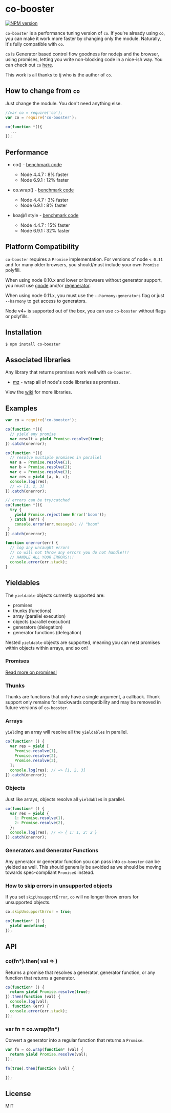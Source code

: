 # co-booster

[![NPM version][npm-image]][npm-url]

  `co-booster` is a performance tuning version of `co`. If you're already using `co`, you can make it work more faster by changing only the module. Naturally, It's fully compatible with `co`.

  `co` is Generator based control flow goodness for nodejs and the browser, using promises, letting you write non-blocking code in a nice-ish way. You can check out `co` [here](https://github.com/tj/co).

  This work is all thanks to tj who is the author of `co`.

## How to change from `co`
  Just change the module. You don't need anything else.

  ```js
  //var co = require('co');
  var co = require('co-booster');

  co(function *(){
    ...
  });
  ```

## Performance
- co() - [benchmark code](https://gist.github.com/ifsnow/15a25b14a1aa8b998970380749fe0854)
  - Node 4.4.7 : 8% faster
  - Node 6.9.1 : 12% faster

- co.wrap() - [benchmark code](https://gist.github.com/ifsnow/b23435726b15e92ebeab8a1ad96787c5)
  - Node 4.4.7 : 3% faster
  - Node 6.9.1 : 8% faster

- koa@1 style - [benchmark code](https://gist.github.com/ifsnow/5481c17061b370df71d2ccc0d70bc9cc)
  - Node 4.4.7 : 15% faster
  - Node 6.9.1 : 32%  faster

## Platform Compatibility

  `co-booster` requires a `Promise` implementation.
  For versions of node `< 0.11` and for many older browsers,
  you should/must include your own `Promise` polyfill.

  When using node 0.10.x and lower or browsers without generator support,
  you must use [gnode](https://github.com/TooTallNate/gnode) and/or [regenerator](http://facebook.github.io/regenerator/).

  When using node 0.11.x, you must use the `--harmony-generators`
  flag or just `--harmony` to get access to generators.

  Node v4+ is supported out of the box, you can use `co-booster` without flags or polyfills.

## Installation

```
$ npm install co-booster
```

## Associated libraries

Any library that returns promises work well with `co-booster`.

- [mz](https://github.com/normalize/mz) - wrap all of node's code libraries as promises.

View the [wiki](https://github.com/visionmedia/co/wiki) for more libraries.

## Examples

```js
var co = require('co-booster');

co(function *(){
  // yield any promise
  var result = yield Promise.resolve(true);
}).catch(onerror);

co(function *(){
  // resolve multiple promises in parallel
  var a = Promise.resolve(1);
  var b = Promise.resolve(2);
  var c = Promise.resolve(3);
  var res = yield [a, b, c];
  console.log(res);
  // => [1, 2, 3]
}).catch(onerror);

// errors can be try/catched
co(function *(){
  try {
    yield Promise.reject(new Error('boom'));
  } catch (err) {
    console.error(err.message); // "boom"
 }
}).catch(onerror);

function onerror(err) {
  // log any uncaught errors
  // co will not throw any errors you do not handle!!!
  // HANDLE ALL YOUR ERRORS!!!
  console.error(err.stack);
}
```

## Yieldables

  The `yieldable` objects currently supported are:

  - promises
  - thunks (functions)
  - array (parallel execution)
  - objects (parallel execution)
  - generators (delegation)
  - generator functions (delegation)

Nested `yieldable` objects are supported, meaning you can nest
promises within objects within arrays, and so on!

### Promises

[Read more on promises!](https://developer.mozilla.org/en-US/docs/Web/JavaScript/Reference/Global_Objects/Promise)

### Thunks

Thunks are functions that only have a single argument, a callback.
Thunk support only remains for backwards compatibility and may
be removed in future versions of `co-booster`.

### Arrays

`yield`ing an array will resolve all the `yieldables` in parallel.

```js
co(function* () {
  var res = yield [
    Promise.resolve(1),
    Promise.resolve(2),
    Promise.resolve(3),
  ];
  console.log(res); // => [1, 2, 3]
}).catch(onerror);
```

### Objects

Just like arrays, objects resolve all `yieldable`s in parallel.

```js
co(function* () {
  var res = yield {
    1: Promise.resolve(1),
    2: Promise.resolve(2),
  };
  console.log(res); // => { 1: 1, 2: 2 }
}).catch(onerror);
```

### Generators and Generator Functions

Any generator or generator function you can pass into `co-booster`
can be yielded as well. This should generally be avoided
as we should be moving towards spec-compliant `Promise`s instead.

### How to skip errors in unsupported objects

If you set `skipUnsupportError`, `co` will no longer throw errors for unsupported objects.

```js
co.skipUnsupportError = true;

co(function* () {
  yield undefined;
});
```

## API

### co(fn*).then( val => )

Returns a promise that resolves a generator, generator function,
or any function that returns a generator.

```js
co(function* () {
  return yield Promise.resolve(true);
}).then(function (val) {
  console.log(val);
}, function (err) {
  console.error(err.stack);
});
```

### var fn = co.wrap(fn*)

Convert a generator into a regular function that returns a `Promise`.

```js
var fn = co.wrap(function* (val) {
  return yield Promise.resolve(val);
});

fn(true).then(function (val) {

});
```

## License

  MIT

[npm-image]: https://img.shields.io/npm/v/co-booster.svg?style=flat-square
[npm-url]: https://npmjs.org/package/co-booster
